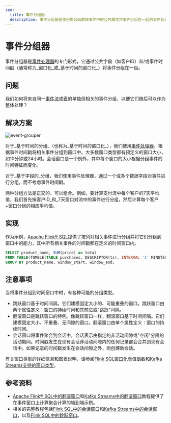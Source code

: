 ```yaml
---
seo:
  title: 事件分组器
  description: 事件分组器是使用聚合函数按事件中的公共属性将事件分组在一起的事件处理器。
---
```


# 事件分组器

事件分组器是[事件处理器](../event-processing/event-processor.md)的专门形式，它通过公共字段（如客户ID）和/或事件时间戳（通常称为_窗口化_或_基于时间的窗口化_）将事件分组在一起。

## 问题

我们如何将来自同一[事件流](../event-stream/event-stream.md)或[表](../table/state-table.md)的单独但相关的事件分组，以便它们随后可以作为整体处理？

## 解决方案
![event-grouper](../img/event-grouper.svg)

对于_基于时间的分组_（也称为_基于时间的窗口化_），我们使用[事件处理器](../event-processing/event-processor.md)，根据事件时间戳将相关事件分组到窗口中。大多数窗口类型都有预定义的窗口大小，如10分钟或24小时。会话窗口是一个例外，其中每个窗口的大小根据分组事件的时间特征而变化。

对于_基于字段的_分组，我们使用事件处理器，通过一个或多个数据字段对事件进行分组，而不考虑事件时间戳。

两种分组方法是正交的，可以组合。例如，要计算支付流中每个客户的7天平均值，我们首先按客户ID_和_7天窗口对流中的事件进行分组，然后计算每个客户+窗口分组的相应平均值。

## 实现

作为示例，[Apache Flink® SQL](https://nightlies.apache.org/flink/flink-docs-stable/docs/dev/table/sql/gettingstarted/)提供了按列对相关事件进行分组并将它们分组到窗口中的能力，其中所有相关事件的时间戳都在定义的时间窗口内。

```sql
SELECT product_name, SUM(price) as total
FROM TABLE(TUMBLE(TABLE purchases, DESCRIPTOR(ts), INTERVAL '1' MINUTES))
GROUP BY product_name, window_start, window_end;
```

## 注意事项

当将事件分组到时间窗口中时，有各种可能的分组类型。

* 跳跃窗口基于时间间隔。它们建模固定大小的、可能重叠的窗口。跳跃窗口由两个属性定义：窗口的持续时间和其前进或"跳跃"间隔。
* 翻滚窗口是跳跃窗口的特例。像跳跃窗口一样，翻滚窗口基于时间间隔。它们建模固定大小、不重叠、无间隙的窗口。翻滚窗口由单个属性定义：窗口的持续时间。
* 会话窗口将事件聚合到会话中，会话表示由指定的非活动间隙或"空闲"分隔的活动期间。时间戳发生在现有会话非活动间隙内的任何记录都会合并到现有会话中。如果记录的时间戳发生在会话间隙之外，则创建新会话。

有关窗口类型的详细信息和图表说明，请参阅[Flink SQL窗口化表值函数](https://nightlies.apache.org/flink/flink-docs-stable/docs/dev/table/sql/queries/window-tvf/)和[Kafka Streams支持的窗口类型](https://docs.confluent.io/platform/current/streams/developer-guide/dsl-api.html#streams-developer-guide-dsl-windowing)。

## 参考资料

* [Apache Flink® SQL中的翻滚窗口](https://developer.confluent.io/confluent-tutorials/tumbling-windows/flinksql/)和[Kafka Streams中的翻滚窗口](https://developer.confluent.io/confluent-tutorials/tumbling-windows/kstreams/)教程提供了在事件窗口上计算聚合计算的端到端示例。
* 相关的完整教程包括[Flink SQL中的会话窗口](https://developer.confluent.io/confluent-tutorials/session-windows/flinksql/)和[Kafka Streams中的会话窗口](https://developer.confluent.io/confluent-tutorials/session-windows/kstreams/)，以及[Flink SQL中的跳跃窗口](https://developer.confluent.io/confluent-tutorials/hopping-windows/flinksql/)。
